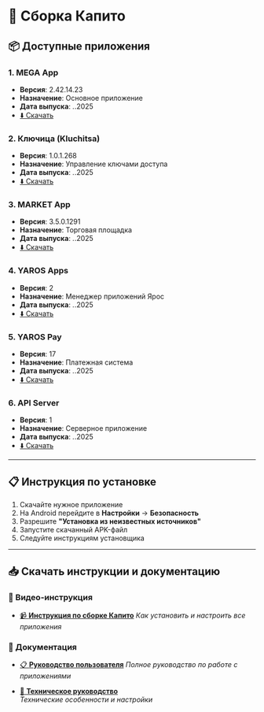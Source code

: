 # 🚀 Сборка Капито

## 📦 Доступные приложения

### 1. MEGA App
- **Версия**: 2.42.14.23
- **Назначение**: Основное приложение
- **Дата выпуска**: *.*.2025
- [⬇️ Скачать](./apps/mega-app.apk)

### 2. Ключица (Kluchitsa)
- **Версия**: 1.0.1.268
- **Назначение**: Управление ключами доступа
- **Дата выпуска**: *.*.2025
- [⬇️ Скачать](./apps/kluchitsa-app.apk)

### 3. MARKET App
- **Версия**: 3.5.0.1291
- **Назначение**: Торговая площадка
- **Дата выпуска**: *.*.2025
- [⬇️ Скачать](./apps/market-app.apk)

### 4. YAROS Apps
- **Версия**: 2
- **Назначение**: Менеджер приложений Ярос
- **Дата выпуска**: *.*.2025
- [⬇️ Скачать](./apps/yaros-apps.apk)

### 5. YAROS Pay
- **Версия**: 17
- **Назначение**: Платежная система
- **Дата выпуска**: *.*.2025
- [⬇️ Скачать](./apps/yaros-pay.apk)

### 6. API Server
- **Версия**: 1
- **Назначение**: Серверное приложение
- **Дата выпуска**: *.*.2025
- [⬇️ Скачать](./apps/api-server.apk)

---

## 📋 Инструкция по установке

1. Скачайте нужное приложение
2. На Android перейдите в **Настройки** → **Безопасность**
3. Разрешите **"Установка из неизвестных источников"**
4. Запустите скачанный APK-файл
5. Следуйте инструкциям установщика

---

## 📥 Скачать инструкции и документацию

### 🎥 Видео-инструкция
- [📹 **Инструкция по сборке Капито**](./download/videos/Kapito-instruction.MP4) 
  *Как установить и настроить все приложения*

### 📄 Документация
- [📋 **Руководство пользователя**](./download/docs/user-manual.docx)
  *Полное руководство по работе с приложениями*
  
- [🔧 **Техническое руководство**](./download/docs/technical-guide.docx)  
  *Технические особенности и настройки*